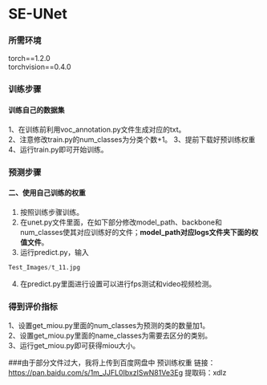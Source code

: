 # SE-UNet
### 所需环境
torch==1.2.0    
torchvision==0.4.0   
### 训练步骤

#### 训练自己的数据集
1、在训练前利用voc_annotation.py文件生成对应的txt。    
2、注意修改train.py的num_classes为分类个数+1。 
3、提前下载好预训练权重
4、运行train.py即可开始训练。  

### 预测步骤
#### 二、使用自己训练的权重
1. 按照训练步骤训练。    
2. 在unet.py文件里面，在如下部分修改model_path、backbone和num_classes使其对应训练好的文件；**model_path对应logs文件夹下面的权值文件**。    
3. 运行predict.py，输入    
```python
Test_Images/t_11.jpg
```   
4. 在predict.py里面进行设置可以进行fps测试和video视频检测。    

### 得到评价指标
1、设置get_miou.py里面的num_classes为预测的类的数量加1。  
2、设置get_miou.py里面的name_classes为需要去区分的类别。  
3、运行get_miou.py即可获得miou大小。  

###由于部分文件过大，我将上传到百度网盘中
预训练权重
链接：https://pan.baidu.com/s/1m_JJFL0IbxzISwN81Ve3Eg 
提取码：xdlz

